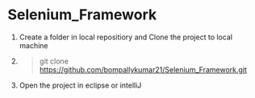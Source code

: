 # Selenium_Framework

1. Create a folder in local repositiory and Clone the project to local machine
2. >git clone https://github.com/bompallykumar21/Selenium_Framework.git
3. Open the project in eclipse or intelliJ
